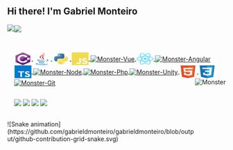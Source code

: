 ## Hi there! I'm Gabriel Monteiro 
 <div>
  <a href="https://github.com/gabrieldmonteiro">
  <img height="180em" align="left" src="https://github-readme-stats.vercel.app/api?username=gabrieldmonteiro&show_icons=true&theme=midnight-purple&include_all_commits=true&count_private=true"/>
  <img align="center" height="180em" src="https://github-readme-stats.vercel.app/api/top-langs/?username=gabrieldmonteiro&layout=compact&langs_count=7&theme=midnight-purple"/> 
</div>

  ##

<div style="display: inline_block"><br>
  <img align="center" alt="Monster-Csharp" height="30" width="40" src="https://raw.githubusercontent.com/devicons/devicon/master/icons/csharp/csharp-original.svg"/>
  <img align="center" alt="Monster-Java" height="30" width="40" src="https://raw.githubusercontent.com/devicons/devicon/master/icons/java/java-original.svg"/>
  <img align="center" alt="Monster-Python" height="30" width="40" src="https://raw.githubusercontent.com/devicons/devicon/master/icons/python/python-original.svg"/>
  <img align="center" alt="Monster-Js" height="30" width="40" src="https://raw.githubusercontent.com/devicons/devicon/master/icons/javascript/javascript-plain.svg"/>
  <img align="center" alt="Monster-Vue" height="30" width="40" src="https://cdn.jsdelivr.net/gh/devicons/devicon/icons/vuejs/vuejs-original.svg" />  
  <img align="center" alt="Monster-React" height="30" width="40" src="https://raw.githubusercontent.com/devicons/devicon/master/icons/react/react-original.svg"/>
  <img align="center" alt="Monster-Angular" height="30" width="40" src="https://cdn.jsdelivr.net/gh/devicons/devicon/icons/angularjs/angularjs-plain.svg" />
  <img align="center" alt="Monster-Ts" height="30" width="40" src="https://raw.githubusercontent.com/devicons/devicon/master/icons/typescript/typescript-plain.svg"/>
  <img align="center" alt="Monster-Node" height="30" width="40"src="https://cdn.jsdelivr.net/gh/devicons/devicon/icons/nodejs/nodejs-original.svg"/>
  <img align="center" alt="Monster-Php" height="30" width="40"src="https://cdn.jsdelivr.net/gh/devicons/devicon/icons/php/php-plain.svg" />
  <img align="center" alt="Monster-Unity" height="30" width="40"src="https://cdn.jsdelivr.net/gh/devicons/devicon/icons/unity/unity-original.svg" />
  <img align="center" alt="Monster-HTML" height="30" width="40" src="https://raw.githubusercontent.com/devicons/devicon/master/icons/html5/html5-original.svg"/>
  <img align="center" alt="Monster-CSS" height="30" width="40" src="https://raw.githubusercontent.com/devicons/devicon/master/icons/css3/css3-original.svg"/>
  <img align="center" alt="Monster-Git" height="30" width="40"src="https://cdn.jsdelivr.net/gh/devicons/devicon/icons/git/git-original.svg" />
  <img align="right" alt="Monster" height="170" src="https://cdn.discordapp.com/attachments/776594455816830976/889976959600300032/9c32a776c6c60491e33afd431dc520aa.png.png">
</div>     
 
  ##  
 
<div>   
  <a href="https://instagram.com/_gmont" target="_blank"><img src="https://img.shields.io/badge/-Instagram-%23E4405F?style=for-the-badge&logo=instagram&logoColor=white" target="_blank"></a>
 	<a href="https://www.twitch.tv/gmonster_" target="_blank"><img src="https://img.shields.io/badge/Twitch-9146FF?style=for-the-badge&logo=twitch&logoColor=white" target="_blank"></a> 
  <a href = "mailto:gabrieldmonteiro@live.com"><img src="https://img.shields.io/badge/-Gmail-%23333?style=for-the-badge&logo=gmail&logoColor=white" target="_blank"></a>
  <a href="https://www.linkedin.com/in/gabrieldmonteiro" target="_blank"><img src="https://img.shields.io/badge/-LinkedIn-%230077B5?style=for-the-badge&logo=linkedin&logoColor=white" target="_blank"></a> 
</div>

 ##
 
 <div>
 ![Snake animation](https://github.com/gabrieldmonteiro/gabrieldmonteiro/blob/output/github-contribution-grid-snake.svg)
 </div>
